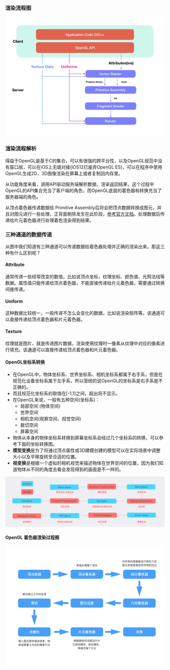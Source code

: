 ### 渲染流程图

![渲染流程图](https://github.com/oymuzi/OpenGLDocs/raw/master/Resources/OpenGL渲染结构.png)

### 渲染流程解析

得益于OpenGL是基于C的集合，可以有很强的跨平台性，以及OpenGL规范中没有窗口层，可以在iOS上无缝对接(iOS12已废弃OpenGL ES)，可以在程序中使用OpenGL生成2D、3D图像渲染在屏幕上或者复制回内存里。

从功能角度来看，调用API驱动服务端解析数据、渲染返回结果，这个过程中OpenGL的API集合充当了客户端的角色，而OpenGL底层的着色器和转换充当了服务器端的角色。

从顶点着色器传递数据给 Primitive Assembly后将会把顶点数据转换成图元，并且对图元进行一些处理，正背面剔除发生在此阶段，[参考官方文档](https://www.khronos.org/opengl/wiki/Primitive_Assembly)。处理数据后传递给片元着色器进行处理着色渲染得到结果。

### 三种通道的数据传递

从图中我们知道有三种通道可以传递数据给着色器处理并正确的渲染出来。那这三种有什么区别呢？

#### Attribute

通常传递一些经常改变的数值，比如说顶点坐标，纹理坐标、颜色值、光照法线等数据。属性值只能传递给顶点着色器，不能直接传递给片元着色器，需要通过转换间接传递。

#### Uniform

这种数据比较统一，一般传递不怎么会变化的数据，比如说渲染矩阵等。该通道可以直接传递给顶点着色器和片元着色器。

#### Texture

纹理就是图片，就是传递图片数据，渲染使用纹理时一像素从纹理中对应的像素进行填充。该通道可以直接传递给顶点着色器和片元着色器。



#### OpenGL坐标系转换

- 在OpenGL中，物体坐标系、世界坐标系、相机坐标系都属于右手系，但是在规范化设备坐标系属于左手系，所以笼统的说OpenGL的坐标系是右手系是不正确的。
- 而且规范化坐标系的取值在[-1,1]之间，超出将不显示。
- 在OpenGL来说，一般有五种空间(坐标系)：
  - 局部空间 (物体空间)
  - 世界空间
  - 相机空间(观察空间、视觉空间)
  - 裁切空间
  - 屏幕空间
- 物体从本身的物体坐标系转换到屏幕坐标系会经过几个坐标系的转换，可以参考下面的坐标转换图。
- **模型变换**是为了将通过顶点属性或3D建模创建的模型可以在实际场景中调整大小以及平移旋转至合适的位置。
- **视变换**是根据一个虚拟的相机视觉来描述物体在世界空间的位置，因为我们知道物体从不同的角度去看会发现得到的画面是不一样的。

![](https://github.com/oymuzi/OpenGLDocs/raw/master/Resources/坐标转换.png)



#### OpenGL 着色器渲染过程图

![](https://github.com/oymuzi/OpenGLDocs/raw/master/Resources/着色器的渲染过程.jpeg)




